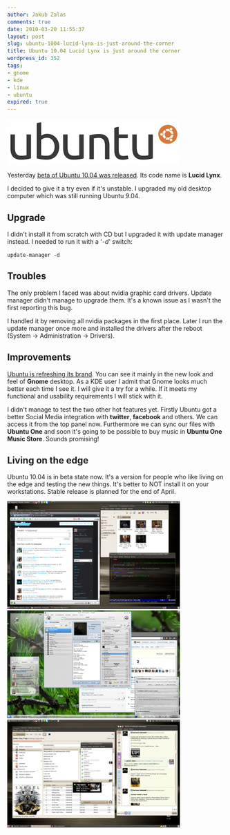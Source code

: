 ```yaml
---
author: Jakub Zalas
comments: true
date: 2010-03-20 11:55:37
layout: post
slug: ubuntu-1004-lucid-lynx-is-just-around-the-corner
title: Ubuntu 10.04 Lucid Lynx is just around the corner
wordpress_id: 352
tags:
- gnome
- kde
- linux
- ubuntu
expired: true
---
```


<div class="text-center">
    <a href="/uploads/wp/2010/03/blackeubuntulogo.png"><img src="/uploads/wp/2010/03/blackeubuntulogo-400x105.png" title="Ubuntu Logo" alt="Ubuntu Logo" class="img-responsive" /></a>
</div>


Yesterday [beta of Ubuntu 10.04 was released](http://fridge.ubuntu.com/node/1998). Its code name is **Lucid Lynx**.

I decided to give it a try even if it's unstable. I upgraded my old desktop computer which was still running Ubuntu 9.04.


## Upgrade


I didn't install it from scratch with CD but I upgraded it with update manager instead. I needed to run it with a '*-d*' switch:

    
    update-manager -d




## Troubles


The only problem I faced was about nvidia graphic card drivers. Update manager didn't manage to upgrade them. It's a known issue as I wasn't the first reporting this bug.

I handled it by removing all nvidia packages in the first place. Later I run the update manager once more and installed the drivers after the reboot (System -> Administration -> Drivers).


## Improvements


[Ubuntu is refreshing its brand](http://fridge.ubuntu.com/node/1991). You can see it mainly in the new look and feel of **Gnome** desktop. As a KDE user I admit that Gnome looks much better each time I see it. I will give it a try for a while. If it meets my functional and usability requirements I will stick with it.

I didn't manage to test the two other hot features yet. Firstly Ubuntu got a better Social Media integration with **twitter**, **facebook** and others. We can access it from the top panel now. Furthermore we can sync our files with **Ubuntu One** and soon it's going to be possible to buy music in **Ubuntu One Music Store**. Sounds promising!


## Living on the edge


Ubuntu 10.04  is in beta state now. It's a version for people who like living on the edge and testing the new things. It's better to NOT install it on your workstations. Stable release is planned for the end of April.

<div class="text-center">
    <a href="/uploads/wp/2010/03/ubuntu-10-04-beta1-gnome.png"><img src="/uploads/wp/2010/03/ubuntu-10-04-beta1-gnome-400x250.png" title="Gnome in Ubuntu 10.04" alt="Gnome in Ubuntu 10.04" class="img-responsive" /></a>
</div>

<div class="text-center">
    <a href="/uploads/wp/2010/03/ubuntu-10-04-beta1-kde.png"><img src="/uploads/wp/2010/03/ubuntu-10-04-beta1-kde-400x250.png" title="KDE in Ubuntu 10.04" alt="KDE in Ubuntu 10.04" class="img-responsive" /></a>
</div>

<div class="text-center">
    <a href="/uploads/wp/2010/03/ubuntu-1004-social.png"><img src="/uploads/wp/2010/03/ubuntu-1004-social-400x250.png" title="Ubuntu 10.04 and Social Media" alt="Ubuntu 10.04 and Social Media" class="img-responsive" /></a>
</div>

